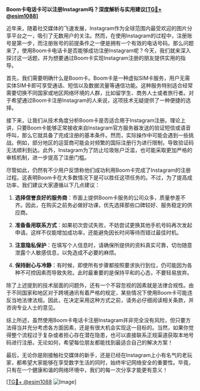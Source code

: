 **Boom卡电话卡可以注册Instagram吗？深度解析与实用建议[[TG💪+ @esim1088](https://t.me/s/esim1088)]**

近年来，随着社交媒体的飞速发展，Instagram作为全球范围内最受欢迎的图片分享平台之一，吸引了无数用户的关注。然而，在使用Instagram的过程中，注册账号是第一步，而注册账号的前提条件之一便是拥有一个有效的电话号码。那么问题来了，使用Boom卡电话卡是否能够成功注册Instagram呢？今天，我们就来深入探讨这一话题，并为想要通过Boom卡实现Instagram注册的朋友提供实用的指导。

首先，我们需要明确什么是Boom卡。Boom卡是一种虚拟SIM卡服务，用户无需实体SIM卡即可享受通话、短信以及数据流量等通信功能。这种服务特别适合经常需要切换不同国家或地区网络环境的人群，比如留学生、商务人士或者旅行者。对于希望通过Boom卡注册Instagram的人来说，这项技术无疑提供了一种便捷的选择。

接下来，让我们从技术角度分析Boom卡是否适合用于Instagram注册。理论上讲，只要Boom卡能够正常接收来自Instagram官方服务器发送的验证短信或语音呼叫，那么它就具备了完成注册的基本条件。然而，实际操作中可能会遇到一些挑战。例如，部分地区的运营商可能会对频繁的国际注册行为进行限制，导致验证码无法顺利到达。此外，Instagram为了防止垃圾账户泛滥，也可能采取更加严格的审核机制，进一步提高了注册门槛。

尽管如此，仍然有不少用户反馈称他们成功利用Boom卡完成了Instagram的注册过程。这表明Boom卡在大多数情况下是可以胜任这项任务的。不过，为了提高成功率，我们建议大家遵循以下几点建议：

1. **选择信誉良好的服务商**：市面上提供Boom卡服务的公司众多，质量参差不齐。因此，在购买之前务必做好功课，优先选择那些口碑较好、服务稳定的供应商。
   
2. **准备备用联系方式**：如果初次尝试失败，不妨尝试更换其他手机号码再次发起申请。这样不仅能增加成功率，还能避免因长时间等待而错过最佳时机。
   
3. **注意隐私保护**：在填写个人信息时，请确保所提供的资料真实可靠，切勿随意泄露个人敏感信息，以免造成不必要的麻烦。
   
4. **保持耐心与冷静**：有时候，即使所有步骤都按照要求执行到位，仍可能因为各种不可控因素而导致失败。此时最重要的是保持平和的心态，不要轻易放弃。

除了上述提到的技术层面的问题外，还有一个不容忽视的因素就是法律合规性。由于不同国家和地区对于跨境通讯有着严格的规定，某些情况下使用Boom卡可能违反当地法律法规。因此，在决定采用这种方式之前，请务必仔细阅读相关条款，并咨询专业人士的意见。

综上所述，虽然使用Boom卡电话卡注册Instagram并非完全没有风险，但只要方法得当并充分考虑各方面因素，还是有很大机会实现这一目标的。当然，如果你觉得整个流程过于复杂或者担心存在潜在隐患，也可以直接联系正规渠道获取本地号码进行注册。无论如何，希望每位朋友都能找到最适合自己的解决方案！

最后，无论你是刚接触社交媒体的新手，还是已经在Instagram上小有名气的老玩家，都希望大家能够在享受数字生活的同时，始终牢记网络安全的重要性。毕竟，只有在一个健康和谐的网络环境中，我们的每一次分享才能更有意义！

[[TG💪+ @esim1088](https://t.me/s/esim1088) ![Image](https://i.postimg.cc/4NQfJmqS/Snipaste-2025-05-13-00-14-12.png)]